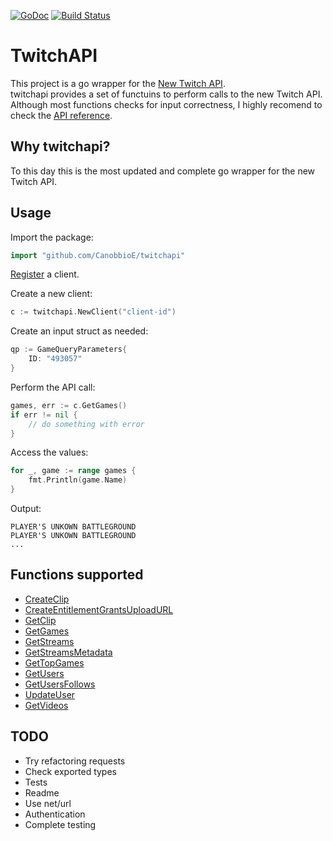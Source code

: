 [![GoDoc](https://godoc.org/github.com/CanobbioE/twitchapi?status.png)](https://godoc.org/github.com/CanobbioE/twitchapi)
[![Build Status](https://travis-ci.org/CanobbioE/twitchapi.svg?branch=master)](https://travis-ci.org/CanobbioE/twitchapi)
<!--[![twitchapi](https://gocover.io/_badge/github.com/CanobbioE/twitchapi)](http://gocover.io/github.com/CanobbioE/twitchapi)-->
# TwitchAPI
This project is a go wrapper for the [New Twitch API](https://dev.twitch.tv/docs/api).  
twitchapi provides a set of functuins to perform calls to the new Twitch API.  
Although most functions checks for input correctness, I highly recomend to check the [API reference](https://dev.twitch.tv/docs/api/reference).

## Why twitchapi?
To this day this is the most updated and complete go wrapper for the new Twitch API.

## Usage
Import the package:
```go
import "github.com/CanobbioE/twitchapi"
```

[Register](https://dev.twitch.tv/docs/authentication#registration) a client.

Create a new client:
```go
c := twitchapi.NewClient("client-id")
```

Create an input struct as needed:
```go
qp := GameQueryParameters{
	ID: "493057"
}
```

Perform the API call:
```go
games, err := c.GetGames()
if err != nil {
	// do something with error
}
```

Access the values:
```go
for _, game := range games {
	fmt.Println(game.Name)
}
```
Output:
```
PLAYER'S UNKOWN BATTLEGROUND
PLAYER'S UNKOWN BATTLEGROUND
...
```


## Functions supported
- [CreateClip](https://dev.twitch.tv/docs/api/reference#create-clip) 
- [CreateEntitlementGrantsUploadURL](https://dev.twitch.tv/docs/api/reference#create-entitlement-grants-upload-url)
- [GetClip](https://dev.twitch.tv/docs/api/reference#get-clip)
- [GetGames](https://dev.twitch.tv/docs/api/reference#get-clip)
- [GetStreams](https://dev.twitch.tv/docs/api/reference#get-streams)
- [GetStreamsMetadata](https://dev.twitch.tv/docs/api/reference#get-streams-metadata)
- [GetTopGames](https://dev.twitch.tv/docs/api/reference#get-top-games)
- [GetUsers](https://dev.twitch.tv/docs/api/reference#get-users)
- [GetUsersFollows](https://dev.twitch.tv/docs/api/reference#get-users-follows)
- [UpdateUser](https://dev.twitch.tv/docs/api/reference#update-user)
- [GetVideos](https://dev.twitch.tv/docs/api/reference#get-videos)

## TODO
- Try refactoring requests
- Check exported types
- Tests
- Readme
- Use net/url
- Authentication
- Complete testing
